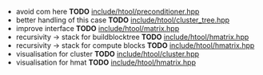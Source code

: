 - avoid com here __TODO__ [include/htool/preconditioner.hpp](include/htool/preconditioner.hpp)
- better handling of this case __TODO__ [include/htool/cluster_tree.hpp](include/htool/cluster_tree.hpp)
- improve interface __TODO__ [include/htool/matrix.hpp](include/htool/matrix.hpp)
- recursivity -> stack for buildblocktree __TODO__ [include/htool/hmatrix.hpp](include/htool/hmatrix.hpp)
- recursivity -> stack for compute blocks __TODO__ [include/htool/hmatrix.hpp](include/htool/hmatrix.hpp)
- visualisation for cluster __TODO__ [include/htool/cluster.hpp](include/htool/cluster.hpp)
- visualisation for hmat __TODO__ [include/htool/hmatrix.hpp](include/htool/hmatrix.hpp)

